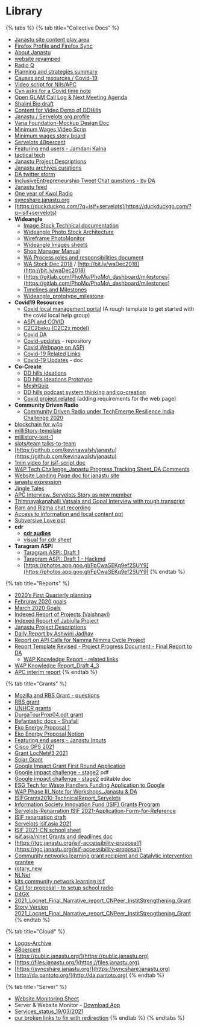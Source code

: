 # Library

{% tabs %}
{% tab title="Collective Docs" %}
* [Janastu site content play area](https://hackmd.io/9vrf1BBFSbuV4vZ7QIydpw?view)
* [Firefox Profile and Firefox Sync](https://hackmd.io/@alemaree/ry7jnSFfD)
* [About Janastu](https://hackmd.io/lbetMFgyTI6AO7LcFiYRtQ)
* [website revamped](https://hackmd.io/R0a7\_Tu2Q\_C-w9UbA6CYvw)
* [Radio Q](https://hackmd.io/4ujhnOp9RES05bohqvq1sw)
* [Planning and strategies summary](https://hackmd.io/cbrJtgUgSZuyU5IlreLAnA)
* [Causes and resources / Covid-19](https://hackmd.io/@tbdinesh/HkGDNz1DU)
* [Video script for Nils/APC](https://hackmd.io/gYL1XM-OQKuYEbB9h62ZRw)
* [Cyn asks for a Covid time note](https://hackmd.io/YskvEC82T7-mg6Rn0WkO7w)
* [Open GLAM Call Log & Next Meeting Agenda](https://docs.google.com/document/d/1y-ooRioOKMgLJo5s9IB-kDmmq5ZXUsiAPGRBzMMJ6KM/edit)
* [Shalini Bio draft](https://docs.google.com/document/d/1r6Y8jeon7pgb0mnTC-VC\_yhhLf81mgbOpmet2mhTZ6U/edit)
* [Content for Video Demo of DDHills](https://docs.google.com/document/d/1hxCm4Rq5beBj8\_oVFQ4GMhfHcDShS8uhLlI5YYqr6\_8/edit)
* [Janastu / Servelots org.profile](https://docs.google.com/document/d/1mixMmoFyWrDOwbTFCxmZuIWnuTZRO-Tk9bbXdUOOjTE/edit#heading=h.uzutsu2qow5m)
* [Vana Foundation-Mockup Design Doc](https://docs.google.com/document/d/1Rppx57qzvZ4IlGoWhXs1CYgWHhwJnJtB-UBES8ibWUA/edit)
* [Minimum Wages Video Scrip](https://docs.google.com/document/d/1KOjpSKJn430y0AUB\_oK2woleABLHpg9Fkr3KFiLUPNM/edit)
* [Minimum wages story board](https://docs.google.com/presentation/d/1djGetd3c6JOqTkfqXvT4S\_XLPhiY8ksoaEMjBvcfmIo/edit?usp=sharing)
* [Servelots 48percent](https://docs.google.com/document/d/1iWcNRxMrViAlDBUoaLumJJoBHg3biacRWoOcYCJLbX0/edit?usp=sharing)
* [Featuring end users - Jamdani Kalna](https://docs.google.com/document/d/1wE9eh4SkBnCdpc6Fmoe37KeBOQIQEA70siWecyZiNgw/edit?usp=sharing)
* [tactical tech](https://hackmd.io/9nOZDRGVSWKdoPUYIBJJrA)
* [Janastu Project Descriptions](https://docs.google.com/spreadsheets/d/1bFbmGG9uwoRQsR2oaxeiUbVzue3iq4CT5dJ01ggBsVA/edit?usp=sharing)
* [Janastu archives curations](https://docs.google.com/spreadsheets/d/1iHBAImpT0ZvRcjbbLWlP65PxWijEFh1XQyL0YWSI7SQ/edit?usp=sharing)
* [DA twitter storm](https://hackmd.io/q3qHSPEpTtSiUXbo3gAL8A)
* [InclusiveEntrepreneurship Tweet Chat questions - by DA](https://docs.google.com/document/d/1hYRCFGaApLsRk1akKdcJMQ1R0tN7v4EZaV0h\_xj14FE/edit?usp=sharing)
* [Janastu feed](https://hackmd.io/27RhtheESZW92NUXHTfozA?view)
* [One year of Kwol Radio](https://hackmd.io/\_kX0rcPASoWGBxCV-EZ5Zg?view)
* [syncshare.janastu.org](https://syncshare.janastu.org)
* [https://duckduckgo.com/?q=isif+servelots](https://duckduckgo.com/?q=isif+servelots)
* **Wideangle**
  * [Image Stock Technical documentation](https://docs.google.com/document/d/1WbtY3IFOrVBwkDRuc7xDIon9Opsus\_klbCk2JNTVG7I/edit?usp=sharing)
  * [Wideangle Photo Stock Architecture](https://docs.google.com/document/d/1jEed9Ard\_u4ucYQroJLdf1j1L8ZnwjwE2cIm4sUu7J4/edit?usp=sharing)
  * [Wireframe PhotoMonitor](https://docs.google.com/document/d/1H4Ms\_dpInD1jXhiKkuEIhfqfSlTpkGsDQ7VcRr7OlJI/edit?usp=sharing)
  * [Wideangle Images sheets](https://docs.google.com/spreadsheets/d/1gfMMn6Exvpiq-MA7\_vaFRh0MggSBPJx6ssBy\_Asxfo8/edit?usp=sharing)
  * [Shop Manager Manual](https://docs.google.com/document/d/1n6tXT5XPZwFEBWpo5CZ8I7DQiHbq7HcEsTfYM7aUT1Y/edit?usp=sharing)
  * [WA Process roles and responsibilities document](https://docs.google.com/document/d/1rHUkFA7OpQ1Ey7GwyjFO4X8pbh76-XPD5EfWWOdAyjY/edit?usp=sharing)
  * [WA Stock Dec 2018](https://docs.google.com/document/d/1NWTbVNOCwNvMxYDXHvR\_1PZz5DLOkbIiT\_gtp7g0YuE/edit?usp=sharing) / [http://bit.ly/waDec2018](http://bit.ly/waDec2018)
  * [https://gitlab.com/PhoMo/PhoMo\_dashboard/milestones](https://gitlab.com/PhoMo/PhoMo\_dashboard/milestones)
  * [Timelines and Milestones](https://docs.google.com/spreadsheets/d/1DpKAop5UJS24d-9ml\_rXZZUYHPsiNMpgrdXSN1OTJ8I/edit?usp=sharing)
  * [Wideangle\_prototype\_milestone](https://docs.google.com/spreadsheets/d/1lQOX6zBKKDgQgDYHhXOUuv3X5Ky03lA2xL2mYKSUZ2c/edit?usp=sharing)
* **Covid19 Resources**
  * [Covid local management portal](https://docs.google.com/spreadsheets/d/1UyCp7hlp6r\_remCRhAfEUF9Kyg5pzsC4LzRkM\_eKKH0/edit?usp=sharing) (A rough template to get started with the covid local help group)
  * [ASPi and COVID](https://hackmd.io/YQ-h9d5AS0a3d-7AwmthLQ)
  * [C2C2beku (C2C2x model)](https://hackmd.io/ESe68kN\_SHKMyEgykF9eVw?view)
  * [Covid DA](https://docs.google.com/document/d/1EpNfEEvD47mI2GFMSNekqcWkDDNuTwiPvj850dFjed0/edit)
  * [Covid-updates](https://gitlab.com/thiya1995/covid-updates) - repository
  * [Covid Webpage on ASPi](https://hackmd.io/iLlxazj\_Qw2bXMeGyS48qQ)
  * [Covid-19 Related Links](https://docs.google.com/spreadsheets/d/1x9SKSKTMDKh3z9xQ9Nw0-BM7KDun1BFEs7yjWkdjVbk/edit?usp=sharing)
  * [Covid-19 Updates](https://docs.google.com/document/d/1KuSSuEdDjum7iGEy88XLcvUclobR06iX\_hE7QY8wA3A/edit?usp=sharing) - doc
* **Co-Create**
  * [DD hills ideations](https://drive.google.com/file/d/1Q\_32NZm1Wzcbc-RiCwjiSRmD6RElgpuI/view?usp=sharing)
  * [DD hills ideations Prototype](https://xd.adobe.com/view/42d2ecc9-f835-4e62-af42-eaa89653ffb9-1781/)
  * [MeshQuiz](https://malayvasa.github.io/meshquiz/)
  * [DD hills podcast system thinking and co-creation](https://drive.google.com/file/d/1t5E5HiSsr4-dCAvYJHf8hPIC96VGYyCl/view?usp=sharing)
  * [Covid project related](https://hackmd.io/iLlxazj\_Qw2bXMeGyS48qQ) (adding requirements for the web page)
* **Community Driven Radio**
  * [Community Driven Radio under TechEmerge Resilience India Challenge 2020](https://drive.google.com/file/d/17Y6h474Qjf0j8i0J3IKup6p8dlZiqcI1/)
* [blockchain for w4p](https://hackmd.io/a-MrAKmHRY6FsqrEjtPkTg)
* [milliStory-template](https://docs.google.com/spreadsheets/d/1RSzj7j8pdhA-bLhSP-8ofFfN-fs4PD2Bxp7-Q3HKHdM/edit?usp=sharing)
* [millistory-test-1](https://docs.google.com/spreadsheets/d/1CqezhpQsicBRXPuEcJzjliER4LoxrmkI8wdcQPLT9Ts/edit?usp=sharing)
* [slots/team talks-to-team](https://hackmd.io/zZswdpAdTg2enYJOUj95-g)
* [https://github.com/kevinawalsh/janastu](https://github.com/kevinawalsh/janastu)
* [1min video for isif-script doc](https://docs.google.com/document/d/1nCSJAwsKhsNbNjtij58qCMByLXkYA0Y941trThwJxo4/edit?usp=sharing)
* [W4P Tech Challenge\_Janastu Progress Tracking Sheet\_DA Comments](https://drive.google.com/file/d/1RGmaZCrJpA-Of9TQziQVhUIUnYMM7ScB/view?usp=sharing)
* [Website Landing Page doc for janastu site](https://docs.google.com/document/d/1kDVQZWZpQHJyuV1JLgAvET6CD1zkH2CABw6V7YyWRNI/edit)
* [janastu expression](https://hackmd.io/uvRJ9an3QMqa5TR7DMXkAg?view)
* [Jingle Tales](https://hackmd.io/MPsoWuw6TayImylowhOgmA)
* [APC Interview. Servelots Story as new member](https://hackmd.io/khzZyZHLR2eN5hYNRI4IlQ?view)
* [Thimnayakanahalli Vatsala and Gopal Interview with rough transcript](https://drive.google.com/drive/folders/1lbCYPNgGYbutNtkENM-aTiBaIDLz79gy?usp=sharing)
* [Ram and Rizma chat recording](https://www.dropbox.com/s/skhhnsl29zhu4oq/rizma\_ram\_2021\_08\_30\_09\_27\_06.mp3?dl=0)
* [Access to information and local content ppt](https://docs.google.com/presentation/d/1ziMJ2oMCHbIt8yvCaXu-RW8wRc5RZ4wrC89Oh4t9lfQ/edit?usp=sharing)
* [Subversive Love ppt](https://docs.google.com/document/d/1jhoqvcyI5EU2PK3UM4eXx5NHcKywxJnNJ3ue56K31uw/edit?usp=sharing)
* **cdr**
  * ****[**cdr audios**](https://drive.google.com/drive/folders/1kx-M4CVNfBq-ViVLEIPY7xL89Uuh6LpW?usp=sharing)****
  * [visual for cdr sheet](https://embed.kumu.io/0112f7f8a4de2fcdeb56a01a89be2425)
* **Taragram ASPI**
  * [Taragram ASPI: Draft 1](https://docs.google.com/document/d/1z05chu8GIWuONprj\_Tf7\_Q3As9SUIrfvuh58bY506W0/edit?usp=drivesdk)
  * [Taragram ASPI: Draft 1 - Hackmd](https://hackmd.io/UF0wBMVdSoy5UeNFaVXnlA?view)
  * [https://photos.app.goo.gl/FpCwaSEKq9ef2SUY9](https://photos.app.goo.gl/FpCwaSEKq9ef2SUY9)
{% endtab %}

{% tab title="Reports" %}
* [2020’s First Quarterly planning](https://hackmd.io/sHCXzKssRzyMnu4tNK5udQ)
* [Februray 2020 goals](https://hackmd.io/mp9gjEGfRG29bBnLnaNC4A)
* [March 2020 Goals](https://hackmd.io/IcVweuKESNescPCnQZy7sQ?view)
* [Indexed Report of Projects (Vaishnavi)](https://docs.google.com/document/d/1TxTQmEWZ4bqwLXKumnGJ9pqmSbAEF9UL94ikE1fZm3I/edit#heading=h.91a2599i3pn)
* [Indexed Report of Jabiulla Project](https://docs.google.com/document/d/1uWBZe48xr5OhHCQ30DcDhVTaoCTx8N2ycfWA2buemzs/edit?usp=sharing)
* [Janastu Project Descriptions](https://docs.google.com/spreadsheets/d/1bFbmGG9uwoRQsR2oaxeiUbVzue3iq4CT5dJ01ggBsVA/edit?usp=sharing)
* [Daily Report by Ashwini Jadhav](https://docs.google.com/document/d/1u0sV2O\_R3K7FfWIDp0Bb31mwaDqOVCzgdbX39d9Cc3k/edit?usp=sharing)
* [Report on API Calls for Namma Nimma Cycle Project](https://docs.google.com/document/d/1SWc90-D4-5DWUVOmSRtftlW0EYsxW8FaXuIyAYvQ3SU/edit?usp=sharing)
* [Report Template Revised - Project Progress Document - Final Report to DA](https://docs.google.com/document/d/1pvIUAmnHRAwkYHb1686TqaUsjk4R3KPdS2R9-rUaC1E/edit?usp=sharing)
  * [W4P Knowledge Report - related links](https://hackmd.io/pI3TRU7oS1yNrVo1FzgKvA)
* [W4P Knowledge Report\_Draft 4\_3](https://drive.google.com/file/d/13P\_JUBY9ZYbHh9ML7bQDXYTy2fdZVEXn/view?usp=sharing)
* [APC interim report](https://docs.google.com/document/d/17YV0RgR64n-64TlCDiZUkcxi3Qtl3P4ak6y1B8mu3gQ/edit?usp=sharing)
{% endtab %}

{% tab title="Grants" %}
* [Mozilla and RBS Grant - questions](https://hackmd.io/YfnQb2efQEG\_ViLBEQWUKA)
* [RBS grant](https://docs.google.com/document/d/1SOyTj1hqUOVaSs7uCG-lCGESsMB6OPFI0bdnINl\_7Ns/edit)
* [UNHCR grants](https://docs.google.com/document/d/1DaTcL28KfDZimO9tHhkpZ287BsVV6XUn6D4Witrzwvg/edit?usp=sharing)
* [DurgaTourProp04.odt grant](https://docs.google.com/document/d/1swvLEV9ofJ5Wroz3URbFsquUcm4jyetLPGlHesj\_KTA/edit)
* [Befantastic docs - Shafali](https://docs.google.com/document/d/1ip6ZECsPcZyS0leGKTtYg5Rt41NXO67Sr31QzUS4AA8/edit?usp=sharing)
* [Eko Energy Proposal 1](https://docs.google.com/document/d/1P0UJazCPuMp7OTwdikzy44lXztX01NsO-QjsjmEw0X8/edit?usp=sharing)
* [Eko Energy Proposal Notion](https://www.notion.so/Eko-Energy-ad65a20faeed40a1ade36861c7986608)
* [Featuring end users - Janastu Inputs](https://docs.google.com/document/d/1wE9eh4SkBnCdpc6Fmoe37KeBOQIQEA70siWecyZiNgw/edit?usp=sharing)
* [Cisco GPS 2021](https://docs.google.com/document/d/1PUy3DJ\_tn79J\_Czk3Kn6u6mMWwfK\_yRPsmNpdS6g\_Vg/edit?usp=sharing)
* [Grant LocNet#3 2021](https://hackmd.io/pjON-FZESYysHezmXGF5\_g)
* [Solar Grant](https://docs.google.com/document/d/1D\_NTXN\_n43KUGghl7tZ8nrx7AHlHjEixcH3ESpv-VDU/edit?usp=sharing)
* [Google Impact Grant First Round Application](https://docs.google.com/document/d/1r\_YgohSrQ-A26jf7qwUMYe\_a5G\_fKNNFuNZqQI9dK1Q/edit?usp=sharing)
* [Google impact challenge - stage2](https://impactchallenge.withgoogle.com/site/static/womenandgirls2021/downloads/application-stage2-full-list.pdf) pdf
* [Google impact challenge - stage2](https://docs.google.com/document/d/1Fx2YS\_uJN9wH0AxlPcuvivhG5DWVNgsFCgrZEg0Irg8/edit?usp=sharing) editable doc
* [ESG Tech for Waste Handlers Funding Application to Google](https://docs.google.com/document/d/1lstPB1VKuiPx43L81tqzKAGG6Ad5pnodRaL5fxGKIk8/edit)
* [W4P Phase III\_Note for Workshops\_Janastu & DA](https://docs.google.com/document/d/10\_85thzPxvfrf9Qlpv1\_EIQhxcpmscaQhOrHcZhRqL0/edit)
* [ISIFGrants2010-TechnicalReport\_Servelots](https://application.isif.asia/theme/default/files/ISIFGrants2010-TechnicalReport\_Servelots.pdf)
* [Information Society Innovation Fund (ISIF) Grants Program](https://meetings.apnic.net/29/pdf/APNIC29-ISIF.pdf)
* [Servelots-Renarration ISIF 2021-Application-Form-for-Reference](https://docs.google.com/document/d/1czYrKpbd266vK0-VVOAAHr1w78GzOzvh/edit)
* [ISIF renarration draft](https://docs.google.com/document/d/1jg5jYwuif8exeIRYIZ-MCqLd\_MopMZPqWRB5Ro-ExJc/edit?usp=sharing)
* [Servelots isif.asia 2021](https://hackmd.io/KTuPn-MGQa6FLevwbTko3Q)
* [ISIF 2021-CN school sheet](https://docs.google.com/document/d/1PM7DnYQwlTFzFNXu1VSxTYHDCK2fmANhR89dfEKQq0w/edit?usp=sharing)
* [isif.asia/nlnet Grants and deadlines doc](https://hackmd.io/N7ebEwmORVOle8LeQ-iS0w)
* [https://tgc.janastu.org/isif-accessibility-proposal/](https://tgc.janastu.org/isif-accessibility-proposal/)
* [Community networks learning grant recipient and Catalytic intervention grantee](https://www.apc.org/en/user/1715/)
* [rotary\_new](https://docs.google.com/document/d/1jObZ40PMvyO0iiZ\_nKFWWkGyZ-VRw55BTmzasx1GodE/edit?usp=sharing)
* [NLNet](https://docs.google.com/document/d/1hbwNww9x7ygpmsJP8tXohaC3EemRg5iHqMRBrkx8Coc/edit?usp=sharing)
* [kits community network learning isif](https://docs.google.com/document/d/1oziOiqrqFOyle9KBNZxhTeRUV6On\_iyTVSRBG0j1Zmg/edit?usp=drivesdk)
* [Call for proposal - to setup school radio](https://hackmd.io/s/S1-yyQAbt)
* [D4GX](https://docs.google.com/document/d/1xlYmZdYhpe1QylxHNyMIahlAqKcXlfzYSHY7RvmdqRI/edit)
* [2021\_Locnet\_Final\_Narrative\_report\_CNPeer\_InstitStrengthening\_Grant](https://docs.google.com/document/d/1aIxWQ9DiMLdNAXfPdbtKhogsi7QM8QCPA1QFZcUYoYI/edit?usp=sharing)
* [Story Version 2021\_Locnet\_Final\_Narrative\_report\_CNPeer\_InstitStrengthening\_Grant](https://docs.google.com/document/d/1we7bK1E4cOzeeuVG5TUWC2b\_lvOcPvtkBBWsXvWFb44/edit?usp=sharing)
{% endtab %}

{% tab title="Cloud" %}
* [Logos-Archive](https://files.janastu.org/s/7qQJHCME3iBmiqb)
* [48percent](https://files.janastu.org/s/oF8C7j6K6ptKWGm)
* [https://public.janastu.org/](https://public.janastu.org)
* [https://files.janastu.org/](https://files.janastu.org)
* [https://syncshare.janastu.org/](https://syncshare.janastu.org)
* [http://da.pantoto.org/](http://da.pantoto.org)
{% endtab %}

{% tab title="Server" %}
* [Website Monitoring Sheet](https://docs.google.com/spreadsheets/d/1a-xrbACb5CCSJrxQ25t976JFkIfYL3-3hVliYeyXaaE/edit#gid=0)
* Server & Website Monitor - [Download App](https://play.google.com/store/apps/details?id=com.luckyxmobile.servermonitor)
* [Services\_status\_19/03/2021](https://docs.google.com/spreadsheets/d/1nuY7FYr7gSffgLFnzQ7-a-cni0-phaO1j0SrwEgpAcs/edit?usp=sharing)
* [our broken links to fix with redirection](https://hackmd.io/NzEYe-WuTwGe6Xv\_CzPy4Q)
{% endtab %}
{% endtabs %}
